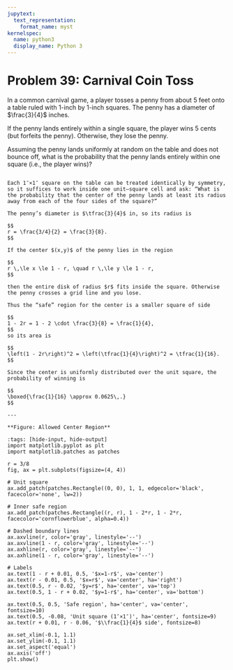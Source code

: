 ```yaml
---
jupytext:
  text_representation:
    format_name: myst
kernelspec:
  name: python3
  display_name: Python 3
---
```

# Problem 39: Carnival Coin Toss

In a common carnival game, a player tosses a penny from about 5 feet onto a table ruled with 1-inch by 1-inch squares. The penny has a diameter of $\frac{3}{4}$ inches.

If the penny lands entirely within a single square, the player wins 5 cents (but forfeits the penny). Otherwise, they lose the penny.

Assuming the penny lands uniformly at random on the table and does not bounce off, what is the probability that the penny lands entirely within one square (i.e., the player wins)?

````{dropdown} Click to show solution

Each 1″×1″ square on the table can be treated identically by symmetry, so it suffices to work inside one unit–square cell and ask: “What is the probability that the center of the penny lands at least its radius away from each of the four sides of the square?”

The penny’s diameter is $\tfrac{3}{4}$ in, so its radius is 

$$
r = \frac{3/4}{2} = \frac{3}{8}.
$$

If the center $(x,y)$ of the penny lies in the region  

$$
r \,\le x \le 1 - r, \quad r \,\le y \le 1 - r,
$$  

then the entire disk of radius $r$ fits inside the square. Otherwise the penny crosses a grid line and you lose.

Thus the “safe” region for the center is a smaller square of side  

$$
1 - 2r = 1 - 2 \cdot \frac{3}{8} = \frac{1}{4},
$$  
so its area is  

$$
\left(1 - 2r\right)^2 = \left(\tfrac{1}{4}\right)^2 = \tfrac{1}{16}.
$$

Since the center is uniformly distributed over the unit square, the probability of winning is  

$$
\boxed{\frac{1}{16} \approx 0.0625\,.}
$$

---

**Figure: Allowed Center Region**

````

```{code-cell} python
:tags: [hide-input, hide-output]
import matplotlib.pyplot as plt
import matplotlib.patches as patches

r = 3/8
fig, ax = plt.subplots(figsize=(4, 4))

# Unit square
ax.add_patch(patches.Rectangle((0, 0), 1, 1, edgecolor='black', facecolor='none', lw=2))

# Inner safe region
ax.add_patch(patches.Rectangle((r, r), 1 - 2*r, 1 - 2*r, facecolor='cornflowerblue', alpha=0.4))

# Dashed boundary lines
ax.axvline(r, color='gray', linestyle='--')
ax.axvline(1 - r, color='gray', linestyle='--')
ax.axhline(r, color='gray', linestyle='--')
ax.axhline(1 - r, color='gray', linestyle='--')

# Labels
ax.text(1 - r + 0.01, 0.5, '$x=1-r$', va='center')
ax.text(r - 0.01, 0.5, '$x=r$', va='center', ha='right')
ax.text(0.5, r - 0.02, '$y=r$', ha='center', va='top')
ax.text(0.5, 1 - r + 0.02, '$y=1-r$', ha='center', va='bottom')

ax.text(0.5, 0.5, 'Safe region', ha='center', va='center', fontsize=10)
ax.text(0.5, -0.08, 'Unit square (1″×1″)', ha='center', fontsize=9)
ax.text(r + 0.01, r - 0.06, '$\\frac{1}{4}$ side', fontsize=8)

ax.set_xlim(-0.1, 1.1)
ax.set_ylim(-0.1, 1.1)
ax.set_aspect('equal')
ax.axis('off')
plt.show()
